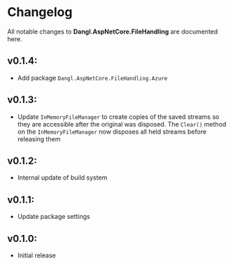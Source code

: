 # Changelog

All notable changes to **Dangl.AspNetCore.FileHandling** are documented here.

## v0.1.4:
- Add package `Dangl.AspNetCore.FileHandling.Azure`

## v0.1.3:
- Update `InMemoryFileManager` to create copies of the saved streams so they are accessible after the original was disposed. The `Clear()` method on the `InMemoryFileManager` now disposes all held streams before releasing them

## v0.1.2:
- Internal update of build system

## v0.1.1:
- Update package settings

## v0.1.0:
- Initial release

